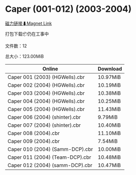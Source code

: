 # Caper (001-012) (2003-2004)

[磁力链接⬇Magnet Link](magnet:?xt=urn:btih:8277f0aeddba8e7116d500515402f8774bbdde57&dn=Caper%20%28001-012%29%20%282003-2004%29)

打包下载📦仍在工事中

文件数：12

总大小：123.00MiB

Online | Download
--- | ---
Caper 001 (2003) (HGWells).cbr | 10.97MiB
Caper 002 (2004) (HGWells).cbr | 10.19MiB
Caper 003 (2004) (HGWells).cbr | 10.38MiB
Caper 004 (2004) (HGWells).cbr | 10.25MiB
Caper 005 (2004) (HGWells).cbr | 11.43MiB
Caper 006 (2004) (shinter).cbr | 9.79MiB
Caper 007 (2004) (shinter).cbr | 10.40MiB
Caper 008 (2004).cbr | 11.10MiB
Caper 009 (2004).cbr | 7.54MiB
Caper 010 (2004) (Samm-DCP).cbr | 10.00MiB
Caper 011 (2004) (Team-DCP).cbr | 10.48MiB
Caper 012 (2004) (samm-DCP).cbr | 10.47MiB